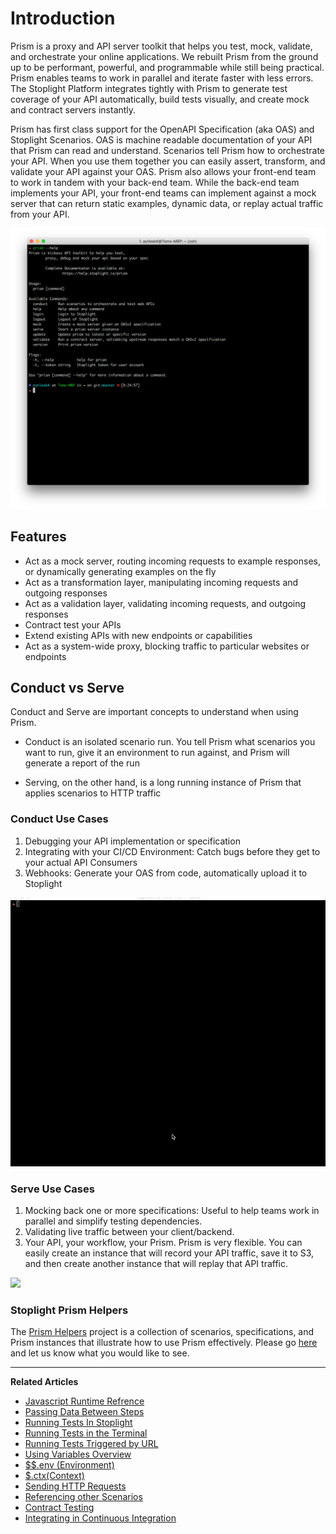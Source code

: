 # Introduction

Prism is a proxy and API server toolkit that helps you test, mock, validate, and orchestrate your online applications. We rebuilt Prism from the ground up to be performant, powerful, and programmable while still being practical. Prism enables teams to work in parallel and iterate faster with less errors. The Stoplight Platform integrates tightly with Prism to generate test coverage of your API automatically, build tests visually, and create mock and contract servers instantly.

Prism has first class support for the OpenAPI Specification (aka OAS) and Stoplight Scenarios. OAS is machine readable documentation of your API that Prism can read and understand. Scenarios tell Prism how to orchestrate your API. When you use them together you can easily assert, transform, and validate your API against your OAS. Prism also allows your front-end team to work in tandem with your back-end team. While the back-end team implements your API, your front-end teams can implement against a mock server that can return static examples, dynamic data, or replay actual traffic from your API.

![](../../assets/images/prism-introduction-help.png)

## Features

* Act as a mock server, routing incoming requests to example responses, or dynamically generating examples on the fly
* Act as a transformation layer, manipulating incoming requests and outgoing responses
* Act as a validation layer, validating incoming requests, and outgoing responses
* Contract test your APIs
* Extend existing APIs with new endpoints or capabilities
* Act as a system-wide proxy, blocking traffic to particular websites or endpoints

## Conduct vs Serve

Conduct and Serve are important concepts to understand when using Prism.

* Conduct is an isolated scenario run. You tell Prism what scenarios you want to run, give it an environment to run against, and Prism will generate a report of the run

* Serving, on the other hand, is a long running instance of Prism that applies scenarios to HTTP traffic

### Conduct Use Cases

1.  Debugging your API implementation or specification
2.  Integrating with your CI/CD Environment: Catch bugs before they get to your actual API Consumers
3.  Webhooks: Generate your OAS from code, automatically upload it to Stoplight

![](../../assets/gifs/prism-introduction-conduct.gif)

### Serve Use Cases

1.  Mocking back one or more specifications: Useful to help teams work in parallel and simplify testing dependencies.
2.  Validating live traffic between your client/backend.
3.  Your API, your workflow, your Prism. Prism is very flexible. You can easily create an instance that will record your API traffic, save it to S3, and then create another instance that will replay that API traffic.

![](../../assets/gifs/prism-introduction-mock.gif)

### Stoplight Prism Helpers

The [Prism Helpers](https://next.stoplight.io/stoplight/prism) project is a collection of scenarios, specifications, and Prism instances that illustrate how to use Prism effectively. Please go [here](https://community.stoplight.io) and let us know what you would like to see.

---

**Related Articles**

* [Javascript Runtime Refrence](/runtime.md)
* [Passing Data Between Steps](/testing/getting-started/passing-data-between-steps)
* [Running Tests In Stoplight](/testing/running-tests/in-stoplight)
* [Running Tests in the Terminal](/testing/running-tests/in-the-terminal)
* [Running Tests Triggered by URL](/testing/running-tests/triggering-by-url)
* [Using Variables Overview](/testing/using-variables/overview)
* [$$.env (Environment)](/testing/using-variables/environment)
* [$.ctx(Context)](/testing/using-variables/context)
* [Sending HTTP Requests](/testing/sending-http-requests/overview)
* [Referencing other Scenarios](/testing/referencing-other-scenarios/overview)
* [Contract Testing](testing/leveraging-openapi/contract-testing)
* [Integrating in Continuous Integration](/testing/continuous-integration/overview)
